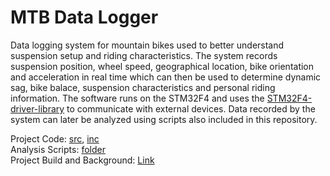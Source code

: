 # MTB Data Logger

Data logging system for mountain bikes used to better understand suspension setup and riding characteristics. The system records suspension position, wheel speed, geographical location, bike orientation and acceleration in real time which can then be used to determine dynamic sag, bike balace, suspension characteristics and personal riding information. The software runs on the STM32F4 and uses the <a href="https://github.com/samdonnelly/STM32F4-driver-library">STM32F4-driver-library</a> to communicate with external devices. Data recorded by the system can later be analyzed using scripts also included in this repository. 

Project Code: <a href="https://github.com/samdonnelly/MTB-data-logger/tree/main/sources">src</a>, <a href="https://github.com/samdonnelly/MTB-data-logger/tree/main/headers">inc</a> \
Analysis Scripts: <a href="https://github.com/samdonnelly/MTB-data-logger/tree/main/analysis">folder</a> \
Project Build and Background: <a href="https://samueldonnelly11.wixsite.com/builds/mtbdl">Link</a> 
